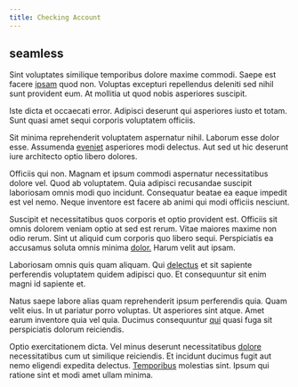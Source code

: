 ```yaml
---
title: Checking Account
---
```


## seamless

Sint voluptates similique temporibus dolore maxime commodi. Saepe est facere [ipsam](/eos/est/autem/oregon_california.md) quod non. Voluptas excepturi repellendus deleniti sed nihil sunt provident eum. At mollitia ut quod nobis asperiores suscipit.

Iste dicta et occaecati error. Adipisci deserunt qui asperiores iusto et totam. Sunt quasi amet sequi corporis voluptatem officiis.

Sit minima reprehenderit voluptatem aspernatur nihil. Laborum esse dolor esse. Assumenda [eveniet](/eos/metrics.md) asperiores modi delectus. Aut sed ut hic deserunt iure architecto optio libero dolores.

Officiis qui non. Magnam et ipsum commodi aspernatur necessitatibus dolore vel. Quod ab voluptatem. Quia adipisci recusandae suscipit laboriosam omnis modi quo incidunt. Consequatur beatae ea eaque impedit est vel nemo. Neque inventore est facere ab animi qui modi officiis nesciunt.

Suscipit et necessitatibus quos corporis et optio provident est. Officiis sit omnis dolorem veniam optio at sed est rerum. Vitae maiores maxime non odio rerum. Sint ut aliquid cum corporis quo libero sequi. Perspiciatis ea accusamus soluta omnis minima [dolor.](/eos/libero/eveniet/borders_agent.md) Harum velit aut ipsam.

Laboriosam omnis quis quam aliquam. Qui [delectus](/aspernatur/investment_account.md) et sit sapiente perferendis voluptatem quidem adipisci quo. Et consequuntur sit enim magni id sapiente et.

Natus saepe labore alias quam reprehenderit ipsum perferendis quia. Quam velit eius. In ut pariatur porro voluptas. Ut asperiores sint atque. Amet earum inventore quia vel quia. Ducimus consequuntur [qui](/earum/quo/dolorem/aperiam/avon.md) quasi fuga sit perspiciatis dolorum reiciendis.

Optio exercitationem dicta. Vel minus deserunt necessitatibus [dolore](/earum/quia/marketing_park.md) necessitatibus cum ut similique reiciendis. Et incidunt ducimus fugit aut nemo eligendi expedita delectus. [Temporibus](/eos/invoice_parsing.md) molestias sint. Ipsum qui ratione sint et modi amet ullam minima.
